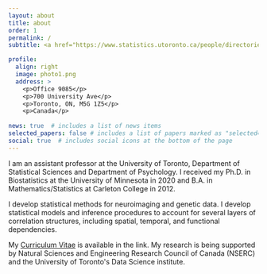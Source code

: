 ```yaml
---
layout: about
title: about
order: 1
permalink: /
subtitle: <a href="https://www.statistics.utoronto.ca/people/directories/all-faculty/jun-young-park"> Assistant Professor, University of Toronto</a>

profile:
  align: right
  image: photo1.png
  address: >
    <p>Office 9085</p>
    <p>700 University Ave</p>
    <p>Toronto, ON, M5G 1Z5</p>
    <p>Canada</p>
    
news: true  # includes a list of news items
selected_papers: false # includes a list of papers marked as "selected={true}"
social: true  # includes social icons at the bottom of the page
---
```


I am an assistant professor at the University of Toronto, Department of Statistical Sciences and Department of Psychology. I received my Ph.D. in Biostatistics at the University of Minnesota in 2020 and B.A. in Mathematics/Statistics at Carleton College in 2012. 

I develop statistical methods for neuroimaging and genetic data. I develop statistical models and inference procedures to account for several layers of correlation structures, including spatial, temporal, and functional dependencies.

My [Curriculum Vitae](https://github.com/junjypark/junjypark.github.io/blob/master/assets/pdf/JunYoung_Park(CurriculumVitae).pdf) is available in the link. My research is being supported by Natural Sciences and Engineering Research Council of Canada (NSERC) and the University of Toronto's Data Science institute.